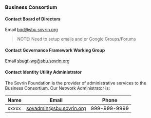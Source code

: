 ### Business Consortium

#### Contact Board of Directors

Email bod@sbu.sovrin.org

>NOTE: Need to setup emails and or Google Groups/Forums

#### Contact Governance Framework Working Group

Email sbugf-wg@sbu.sovrin.org

#### Contact Identity Utility Administrator

The Sovrin Foundation is the provider of administrative services to the Business Consortium. Our Network Administrator is:

| Name | Email | Phone |
| --- | --- | --- |
| xxxxx | sovadmin@sbu.sovrin.org | 999-999-9999 |
